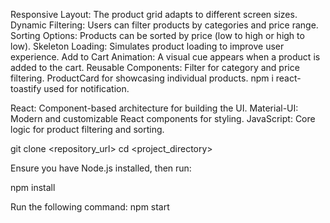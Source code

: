 <!-- Features -->
Responsive Layout: The product grid adapts to different screen sizes.
Dynamic Filtering: Users can filter products by categories and price range.
Sorting Options: Products can be sorted by price (low to high or high to low).
Skeleton Loading: Simulates product loading to improve user experience.
Add to Cart Animation: A visual cue appears when a product is added to the cart.
Reusable Components:
Filter for category and price filtering.
ProductCard for showcasing individual products.
npm i react-toastify used for notification.

<!-- Technologies Used -->
React: Component-based architecture for building the UI.
Material-UI: Modern and customizable React components for styling.
JavaScript: Core logic for product filtering and sorting.

<!-- Clone the repository -->
git clone <repository_url>
cd <project_directory>

<!-- Install dependencies -->
Ensure you have Node.js installed, then run:

npm install

<!-- Start the development server -->
Run the following command:
npm start